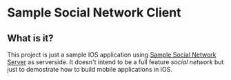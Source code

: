 # Sample Social Network Client

What is it?
-----------

This project is just a sample IOS application using 
[Sample Social Network Server](https://github.com/cgomezmendez/sample-social-network-server)
as serverside. It doesn't intend to be a full feature *social network* but just
to demostrate how to build mobile applications in IOS.